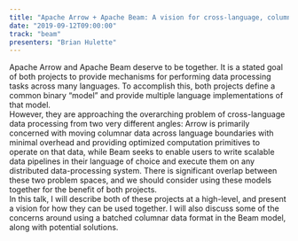 ```yaml
---
title: "Apache Arrow + Apache Beam: A vision for cross-language, columnar data pipelines"
date: "2019-09-12T09:00:00"
track: "beam"
presenters: "Brian Hulette"
---
```


 Apache Arrow and Apache Beam deserve to be together. It is a stated goal of both projects to provide mechanisms for performing data processing tasks across many languages. To accomplish this, both projects define a common binary “model” and provide multiple language implementations of that model.  
 However, they are approaching the overarching problem of cross-language data processing from two very different angles: Arrow is primarily concerned with moving columnar data across language boundaries with minimal overhead and providing optimized computation primitives to operate on that data, while Beam seeks to enable users to write scalable data pipelines in their language of choice and execute them on any distributed data-processing system. There is significant overlap between these two problem spaces, and we should consider using these models together for the benefit of both projects.  
 In this talk, I will describe both of these projects at a high-level, and present a vision for how they can be used together. I will also discuss some of the concerns around using a batched columnar data format in the Beam model, along with potential solutions.